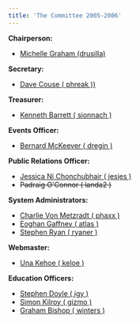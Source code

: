 ```yaml
---
title: 'The Committee 2005-2006'
---
```


<span>**Chairperson:**</span>

*   [Michelle Graham (drusilla)](http://www.redbrick.dcu.ie/about/contact/drusilla)

<span>**Secretary:**</span>

*   [Dave Couse ( phreak ))](http://www.redbrick.dcu.ie/about/contact/phreak)

<span>**Treasurer:**</span>

*   [Kenneth Barrett ( sionnach )](http://www.redbrick.dcu.ie/about/contact/sionnach)

<span>**Events Officer:**</span>

*   [Bernard McKeever ( dregin )](http://www.redbrick.dcu.ie/about/contact/dregin)

<span>**Public Relations Officer:**</span>

*   [Jessica Ni Chonchubhair ( jesjes )](http://www.redbrick.dcu.ie/about/contact/jesjes)
*   <span style="text-decoration: line-through;">Padraig O'Connor ( landa2 )</span>

<span>**System Administrators:**</span>

*   [Charlie Von Metzradt ( phaxx )](http://www.redbrick.dcu.ie/about/contact/phaxx)
*   [Eoghan Gaffney ( atlas )](http://www.redbrick.dcu.ie/about/contact/atlas)
*   [Stephen Ryan ( ryaner )](http://www.redbrick.dcu.ie/about/contact/ryaner)

<span>**Webmaster:**</span>

*   [Una Kehoe ( keloe )](http://www.redbrick.dcu.ie/about/contact/keloe)

<span>**Education Officers:**</span>

*   [Stephen Doyle ( igy )](http://www.redbrick.dcu.ie/about/contact/igy)
*   [Simon Kilroy ( gizmo )](http://www.redbrick.dcu.ie/about/contact/gizmo)
*   [Graham Bishop ( winters )](http://www.redbrick.dcu.ie/about/contact/winters)